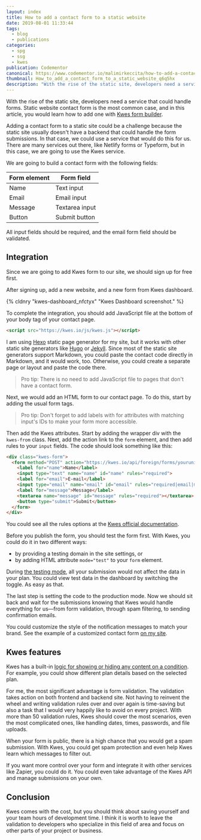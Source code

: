```yaml
---
layout: index
title: How to add a contact form to a static website
date: 2019-08-01 11:33:44
tags:
  - blog
  - publications
categories:
  - spg
  - ssg
  - kwes
publication: Codementor
canonical: https://www.codementor.io/malimirkeccita/how-to-add-a-contact-form-to-a-static-website-wyl9gsuha
thumbnail: How_to_add_a_contact_form_to_a_static_website_q6q5hx
description: "With the rise of the static site, developers need a service that could handle forms. Static website contact form is the most common case, and in this article, you would learn how to add one with Kwes form builder."
---
```


With the rise of the static site, developers need a service that could handle forms. Static website contact form is the most common case, and in this article, you would learn how to add one with [Kwes form builder].

Adding a contact form to a static site could be a challenge because the static site usually doesn't have a backend that could handle the form submissions. In that case, we could use a service that would do this for us. There are many services out there, like Netlify forms or Typeform, but in this case, we are going to use the Kwes service.

<!-- more -->

We are going to build a contact form with the following fields:

<div class="table-wrapper">

| Form element   | Form field         |
| -------------- | ----------------   |
| Name           | Text input         |
| Email          | Email input        |
| Message        | Textarea input     |
| Button         | Submit button      |

</div>

All input fields should be required, and the email form field should be validated.

## Integration

Since we are going to add Kwes form to our site, we should sign up for free first.

After signing up, add a new website, and a new form from Kwes dashboard.

{% cldnry "kwes-dashboard_nfctyx" "Kwes Dashboard screenshot." %}

To complete the integration, you should add JavaScript file at the bottom of your body tag of your contact page.

```html
<script src="https://kwes.io/js/kwes.js"></script>
```

I am using [Hexo] static page generator for my site, but it works with other static site generators like [Hugo] or [Jekyll]. Since most of the static site generators support Markdown, you could paste the contact code directly in Markdown, and it would work, too. Otherwise, you could create a separate page or layout and paste the code there.

> Pro tip: There is no need to add JavaScript file to pages that don't have a contact form.

Next, we would add an HTML form to our contact page. To do this, start by adding the usual form tags.

> Pro tip: Don't forget to add labels with for attributes with matching input's IDs to make your form more accessible.

Then add the Kwes attributes. Start by adding the wrapper div with the `kwes-from` class. Next, add the action link to the `form` element, and then add rules to your `input` fields. The code should look something like this:

```html
<div class="kwes-form">
  <form method="POST" action="https://kwes.io/api/foreign/forms/youruniqueid">
    <label for="name">Name</label>
    <input type="text" name="name" id="name" rules="required">
    <label for="email">E-mail</label>
    <input type="email" name="email" id="email" rules="required|email|max:255">
    <label for="message">Message</label>
    <textarea name="message" id="message" rules="required"></textarea>
    <button type="submit">Submit</button>
  </form>
</div>
```

You could see all the rules options at the [Kwes official documentation].

Before you publish the form, you should test the form first. With Kwes, you could do it in two different ways:

- by providing a testing domain in the site settings, or
- by adding HTML attribute `mode="test"` to your `form` element.

During [the testing mode], all your submission would not affect the data in your plan. You could view test data in the dashboard by switching the toggle. As easy as that.

The last step is setting the code to the production mode. Now we should sit back and wait for the submissions knowing that Kwes would handle everything for us—from form validation, through spam filtering, to sending confirmation emails.

You could customize the style of the notification messages to match your brand. See the example of a customized contact form [on my site].

## Kwes features

Kwes has a built-in [logic for showing or hiding any content on a condition]. For example, you could show different plan details based on the selected plan.

For me, the most significant advantage is form validation. The validation takes action on both frontend and backend site. Not having to reinvent the wheel and writing validation rules over and over again is time-saving but also a task that I would very happily like to avoid on every project. With more than 50 validation rules, Kwes should cover the most scenarios, even the most complicated ones, like handling dates, times, passwords, and file uploads.

When your form is public, there is a high chance that you would get a spam submission. With Kwes, you could get spam protection and even help Kwes learn which messages to filter out.

If you want more control over your form and integrate it with other services like Zapier, you could do it. You could even take advantage of the Kwes API and manage submissions on your own.

## Conclusion

Kwes comes with the cost, but you should think about saving yourself and your team hours of development time. I think it is worth to leave the validation to developers who specialize in this field of area and focus on other parts of your project or business.

[Kwes form builder]: https://kwes.io
[Hexo]: https://hexo.io/
[Hugo]: https://gohugo.io
[Jekyll]: https://jekyllrb.com/
[Kwes official documentation]: https://kwes.io/docs/validation-rules
[the testing mode]: https://kwes.io/docs/form-mode
[on my site]: https://www.silvestar.codes/contact/
[logic for showing or hiding any content on a condition]: https://kwes.io/docs/hide-show-logic
[Kwes API]: https://documenter.getpostman.com/view/7275049/S1ERwd7y?version=latest

